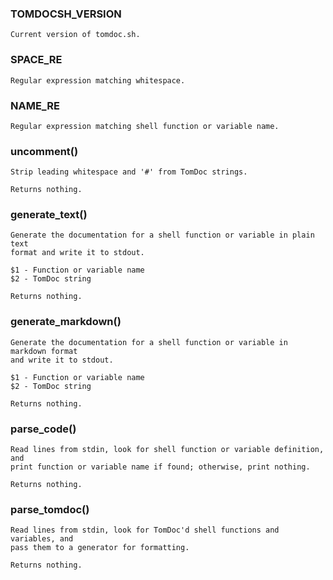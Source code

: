 ### TOMDOCSH_VERSION

    Current version of tomdoc.sh.

### SPACE_RE

    Regular expression matching whitespace.

### NAME_RE

    Regular expression matching shell function or variable name.

### uncomment()

    Strip leading whitespace and '#' from TomDoc strings.

    Returns nothing.

### generate_text()

    Generate the documentation for a shell function or variable in plain text
    format and write it to stdout.

    $1 - Function or variable name
    $2 - TomDoc string

    Returns nothing.

### generate_markdown()

    Generate the documentation for a shell function or variable in markdown format
    and write it to stdout.

    $1 - Function or variable name
    $2 - TomDoc string

    Returns nothing.

### parse_code()

    Read lines from stdin, look for shell function or variable definition, and
    print function or variable name if found; otherwise, print nothing.

    Returns nothing.

### parse_tomdoc()

    Read lines from stdin, look for TomDoc'd shell functions and variables, and
    pass them to a generator for formatting.

    Returns nothing.

